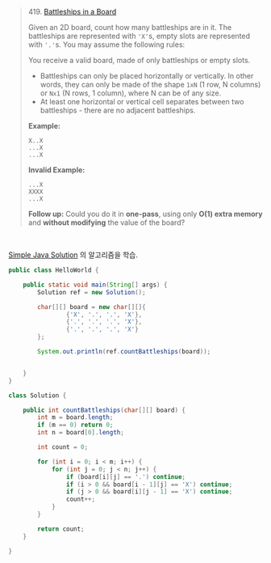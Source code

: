 > 419. [Battleships in a Board](https://leetcode.com/problems/battleships-in-a-board/description/)
>
>  Given an 2D board, count how many battleships are in it. The battleships are represented with `'X'`s, empty slots are represented with `'.'`s. You may assume the following rules:
>
> 
>
> You receive a valid board, made of only battleships or empty slots.
>
> - Battleships can only be placed horizontally or vertically. In other words, they can only be made of the shape `1xN` (1 row, N columns) or `Nx1` (N rows, 1 column), where N can be of any size.
> - At least one horizontal or vertical cell separates between two battleships - there are no adjacent battleships.
>
> **Example:**
>
> ```
> X..X
> ...X
> ...X
> ```
>
> **Invalid Example:**
>
> ```
> ...X
> XXXX
> ...X
> ```
>
> **Follow up:**
> Could you do it in **one-pass**, using only **O(1) extra memory** and **without modifying** the value of the board?
>
>  

<br>

[Simple Java Solution](https://leetcode.com/problems/battleships-in-a-board/discuss/90902/Simple-Java-Solution) 의 알고리즘을 학습.

```java
public class HelloWorld {

    public static void main(String[] args) {
        Solution ref = new Solution();

        char[][] board = new char[][]{
                {'X', '.', '.', 'X'},
                {'.', '.', '.', 'X'},
                {'.', '.', '.', 'X'}
        };

        System.out.println(ref.countBattleships(board));


    }
}

class Solution {

    public int countBattleships(char[][] board) {
        int m = board.length;
        if (m == 0) return 0;
        int n = board[0].length;

        int count = 0;

        for (int i = 0; i < m; i++) {
            for (int j = 0; j < n; j++) {
                if (board[i][j] == '.') continue;
                if (i > 0 && board[i - 1][j] == 'X') continue;
                if (j > 0 && board[i][j - 1] == 'X') continue;
                count++;
            }
        }

        return count;
    }

}
```

